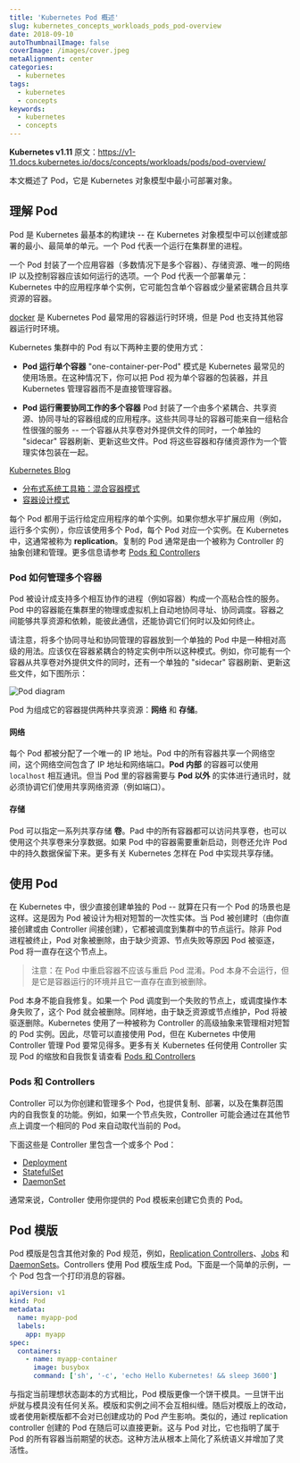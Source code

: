 ```yaml
---
title: 'Kubernetes Pod 概述'
slug: kubernetes_concepts_workloads_pods_pod-overview
date: 2018-09-10
autoThumbnailImage: false
coverImage: /images/cover.jpeg
metaAlignment: center
categories:
  - kubernetes
tags:
  - kubernetes
  - concepts
keywords:
  - kubernetes
  - concepts
---
```


**Kubernetes v1.11** 原文：https://v1-11.docs.kubernetes.io/docs/concepts/workloads/pods/pod-overview/

本文概述了 Pod，它是 Kubernetes 对象模型中最小可部署对象。

<!--more-->

## 理解 Pod

Pod 是 Kubernetes 最基本的构建块 -- 在 Kubernetes 对象模型中可以创建或部署的最小、最简单的单元。一个 Pod 代表一个运行在集群里的进程。

一个 Pod 封装了一个应用容器（多数情况下是多个容器）、存储资源、唯一的网络 IP 以及控制容器应该如何运行的选项。一个 Pod 代表一个部署单元：Kubernetes 中的应用程序单个实例，它可能包含单个容器或少量紧密耦合且共享资源的容器。

[docker](https://www.docker.com/) 是 Kubernetes Pod 最常用的容器运行时环境，但是 Pod 也支持其他容器运行时环境。

Kubernetes 集群中的 Pod 有以下两种主要的使用方式：

- **Pod 运行单个容器** "one-container-per-Pod" 模式是 Kubernetes 最常见的使用场景。在这种情况下，你可以把 Pod 视为单个容器的包装器，并且 Kubernetes 管理容器而不是直接管理容器。

- **Pod 运行需要协同工作的多个容器** Pod 封装了一个由多个紧耦合、共享资源、协同寻址的容器组成的应用程序。这些共同寻址的容器可能来自一组粘合性很强的服务 -- 一个容器从共享卷对外提供文件的同时，一个单独的 "sidecar" 容器刷新、更新这些文件。Pod 将这些容器和存储资源作为一个管理实体包装在一起。

[Kubernetes Blog](http://blog.kubernetes.io/)

- [分布式系统工具箱：混合容器模式](http://blog.kubernetes.io/2015/06/the-distributed-system-toolkit-patterns.html)
- [容器设计模式](https://v1-11.docs.kubernetes.io/blog/2016/06/container-design-patterns)

每个 Pod 都用于运行给定应用程序的单个实例。如果你想水平扩展应用（例如，运行多个实例），你应该使用多个 Pod，每个 Pod 对应一个实例。在 Kubernetes 中，这通常被称为 **replication**。复制的 Pod 通常是由一个被称为 Controller 的抽象创建和管理。更多信息请参考 [Pods 和 Controllers](https://v1-11.docs.kubernetes.io/docs/concepts/workloads/pods/pod-overview/#pods-and-controllers)

### Pod 如何管理多个容器

Pod 被设计成支持多个相互协作的进程（例如容器）构成一个高粘合性的服务。Pod 中的容器能在集群里的物理或虚拟机上自动地协同寻址、协同调度。容器之间能够共享资源和依赖，能彼此通信，还能协调它们何时以及如何终止。

请注意，将多个协同寻址和协同管理的容器放到一个单独的 Pod 中是一种相对高级的用法。应该仅在容器紧耦合的特定实例中所以这种模式。例如，你可能有一个容器从共享卷对外提供文件的同时，还有一个单独的 "sidecar" 容器刷新、更新这些文件，如下图所示：

![Pod diagram](/images/2018/08/pod.svg)

Pod 为组成它的容器提供两种共享资源：**网络** 和 **存储**。

#### 网络

每个 Pod 都被分配了一个唯一的 IP 地址。Pod 中的所有容器共享一个网络空间，这个网络空间包含了 IP 地址和网络端口。**Pod 内部** 的容器可以使用 `localhost` 相互通讯。但当 Pod 里的容器需要与 **Pod 以外** 的实体进行通讯时，就必须协调它们使用共享网络资源（例如端口）。

#### 存储

Pod 可以指定一系列共享存储 **卷**。Pad 中的所有容器都可以访问共享卷，也可以使用这个共享卷来分享数据。如果 Pod 中的容器需要重新启动，则卷还允许 Pod 中的持久数据保留下来。更多有关 Kubernetes 怎样在 Pod 中实现共享存储。

## 使用 Pod

在 Kubernetes 中，很少直接创建单独的 Pod -- 就算在只有一个 Pod 的场景也是这样。这是因为 Pod 被设计为相对短暂的一次性实体。当 Pod 被创建时（由你直接创建或由 Controller 间接创建），它都被调度到集群中的节点运行。除非 Pod 进程被终止，Pod 对象被删除，由于缺少资源、节点失败等原因 Pod 被驱逐，Pod 将一直存在这个节点上。

> 注意：在 Pod 中重启容器不应该与重启 Pod 混淆。Pod 本身不会运行，但是它是容器运行的环境并且它一直存在直到被删除。

Pod 本身不能自我修复。如果一个 Pod 调度到一个失败的节点上，或调度操作本身失败了，这个 Pod 就会被删除。同样地，由于缺乏资源或节点维护，Pod 将被驱逐删除。Kubernetes 使用了一种被称为 Controller 的高级抽象来管理相对短暂的 Pod 实例。因此，尽管可以直接使用 Pod，但在 Kubernetes 中使用 Controller 管理 Pod 要常见得多。更多有关 Kubernetes 任何使用 Controller 实现 Pod 的缩放和自我恢复请查看 [Pods 和 Controllers](https://v1-11.docs.kubernetes.io/docs/concepts/workloads/pods/pod-overview/#pods-and-controllers)

### Pods 和 Controllers

Controller 可以为你创建和管理多个 Pod，也提供复制、部署，以及在集群范围内的自我恢复的功能。例如，如果一个节点失败，Controller 可能会通过在其他节点上调度一个相同的 Pod 来自动取代当前的 Pod。

下面这些是 Controller 里包含一个或多个 Pod：

- [Deployment](https://v1-11.docs.kubernetes.io/docs/concepts/workloads/controllers/deployment/)
- [StatefulSet](https://v1-11.docs.kubernetes.io/docs/concepts/workloads/controllers/statefulset/)
- [DaemonSet](https://v1-11.docs.kubernetes.io/docs/concepts/workloads/controllers/daemonset/)

通常来说，Controller 使用你提供的 Pod 模板来创建它负责的 Pod。

## Pod 模版

Pod 模版是包含其他对象的 Pod 规范，例如，[Replication Controllers](https://v1-11.docs.kubernetes.io/docs/concepts/workloads/controllers/replicationcontroller/)、[Jobs](https://v1-11.docs.kubernetes.io/docs/concepts/jobs/run-to-completion-finite-workloads/) 和 [DaemonSets](https://v1-11.docs.kubernetes.io/docs/concepts/workloads/controllers/daemonset/)。Controllers 使用 Pod 模版生成 Pod。下面是一个简单的示例，一个 Pod 包含一个打印消息的容器。

```yaml
apiVersion: v1
kind: Pod
metadata:
  name: myapp-pod
  labels:
    app: myapp
spec:
  containers:
    - name: myapp-container
      image: busybox
      command: ['sh', '-c', 'echo Hello Kubernetes! && sleep 3600']
```

与指定当前理想状态副本的方式相比，Pod 模版更像一个饼干模具。一旦饼干出炉就与模具没有任何关系。模版和实例之间不会互相纠缠。随后对模版上的改动，或者使用新模版都不会对已创建成功的 Pod 产生影响。类似的，通过 replication controller 创建的 Pod 在随后可以直接更新。这与 Pod 对比，它也指明了属于 Pod 的所有容器当前期望的状态。这种方法从根本上简化了系统语义并增加了灵活性。

